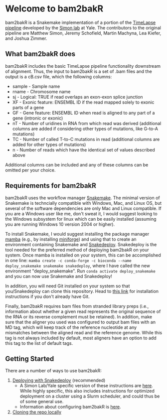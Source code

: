 # Welcome to bam2bakR

bam2bakR is a Snakemake implementation of a portion of the [TimeLapse pipeline](https://bitbucket.org/mattsimon9/timelapse_pipeline/src/master/) developed by the [Simon lab](https://simonlab.yale.edu/) at Yale. The contributors to the original pipeline are Matthew Simon, Jeremy Schofield, Martin Machyna, Lea Kiefer, and Joshua Zimmer.

## What bam2bakR does

bam2bakR includes the basic TimeLapse pipeline functionality downstream of alignment. Thus, the input to bam2bakR is a set of .bam files and the output is a cB.csv file, which the following columns:

* sample - Sample name
* rname - Chromosome name
* sj - Logical: TRUE if read overlaps an exon-exon splice junction
* XF - Exonic feature: ENSEMBL ID if the read mapped solely to exonic parts of a gene
* GF - Gene feature: ENSEMBL ID when read is aligned to any part of a gene (intronic or exonic)
* nT - Number of uridines in RNA from which read was derived (additional columns are added if considering other types of mutations, like G-to-A mutations)
* TC - Number of called T-to-C mutations in read (additional columns are added for other types of mutations)
* n - Number of reads which have the identical set of values described above

Additional columns can be included and any of these columns can be omitted per your choice.

## Requirements for bam2bakR

bam2bakR uses the workflow manager [Snakemake](https://snakemake.readthedocs.io/en/stable/). The minimal version of Snakemake is techncially compatible with Windows, Mac, and Linux OS, but several of the software dependencies are only Mac and Linux compatible. If you are a Windows user like me, don't sweat it, I would suggest looking to the Windows subsystem for linux which can be easily installed (assuming you are running Windows 10 version 2004 or higher). 

To install Snakemake, I would suggest installing the package manager [mamba](https://mamba.readthedocs.io/en/latest/installation/mamba-installation.html) (e.g., by installing [miniforge](https://github.com/conda-forge/miniforge)) and using that to create an environment containing Snakemake and [Snakedeploy](https://github.com/snakemake/snakedeploy). Snakedeploy is the tool needed for the preferred method of deploying bam2bakR on your system. Once mamba is installed on your system, this can be accomplished in one line: `mamba create -c conda-forge -c bioconda --name deploy_snakemake snakemake snakedeploy`, where I have called the new environment "deploy_snakemake". Run `conda activate deploy_snakemake` and you can now use Snakemake and Snakedeploy!

In addition, you will need Git installed on your system so that you/Snakedeploy can clone this repository. Head to [this link](https://git-scm.com/downloads) for installation instructions if you don't already have Git.

Finally, bam2bakR requires bam files from stranded library preps (i.e., information about whether a given read represents the original sequence of the RNA or its reverse complement must be retained). In addition, make sure that the aligner you used was configured to output bam files with an MD tag, which will keep track of the reference nucleotide at any mismatches between the aligned read and the reference genome. While this tag is not always included by default, most aligners have an option to add this tag to the list of default tags.


## Getting Started

There are a number of ways to use bam2bakR:

1. [Deploying with Snakedeploy](../deploy.md) (recommended)
    * A Simon Lab/Yale specific version of these instructions are [here](../simon.md). While highly specific, this also includes instructions for optimized deployment on a cluster using a Slurm scheduler, and could thus be of some general use.
    * Information about configuring bam2bakR is [here](../bam2bakR/configuration.md).
1. [Cloning the repo locally](../alt.md)